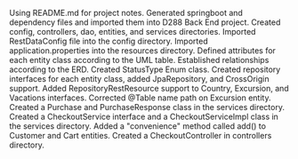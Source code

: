 Using README.md for project notes.
Generated springboot and dependency files and imported them into D288 Back End project.
Created config, controllers, dao, entities, and services directories.
Imported RestDataConfig file into the config directory.
Imported application.properties into the resources directory.
Defined attributes for each entity class according to the UML table. Established relationships according to the ERD.
Created StatusType Enum class.
Created repository interfaces for each entity class, added JpaRepository, and CrossOrigin support.
Added RepositoryRestResource support to Country, Excursion, and Vacations interfaces.
Corrected @Table name path on Excursion entity.
Created a Purchase and PurchaseResponse class in the services directory.
Created a CheckoutService interface and a CheckoutServiceImpl class in the services directory.
Added a "convenience" method called add() to Customer and Cart entities.
Created a CheckoutController in controllers directory.
